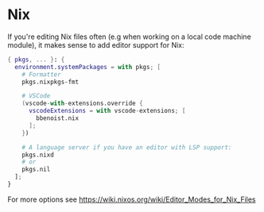 # Nix

If you're editing Nix files often (e.g when working on a local code machine module), it makes sense to add editor support for Nix:

```nix
{ pkgs, ... }: {
  environment.systemPackages = with pkgs; [
    # Formatter
    pkgs.nixpkgs-fmt

    # VSCode
    (vscode-with-extensions.override {
      vscodeExtensions = with vscode-extensions; [
        bbenoist.nix
      ];
    })

    # A language server if you have an editor with LSP support:
    pkgs.nixd
    # or
    pkgs.nil
  ];
}
```

For more options see <https://wiki.nixos.org/wiki/Editor_Modes_for_Nix_Files>

